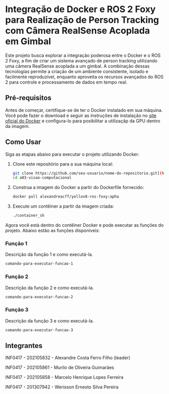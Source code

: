 # Integração de Docker e ROS 2 Foxy para Realização de Person Tracking com Câmera RealSense Acoplada em Gimbal

Este projeto busca explorar a integração poderosa entre o Docker e o ROS 2 Foxy, a fim de criar um sistema avançado de person tracking utilizando uma câmera RealSense acoplada a um gimbal. A combinação dessas tecnologias permite a criação de um ambiente consistente, isolado e facilmente reproduzível, enquanto aproveita os recursos avançados do ROS 2 para controle e processamento de dados em tempo real.

## Pré-requisitos

Antes de começar, certifique-se de ter o Docker instalado em sua máquina. Você pode fazer o download e seguir as instruções de instalação no [site oficial do Docker](https://www.docker.com/get-started) e configura-lo para posibilitar a utilizaçãp da GPU dentro da imagem.

## Como Usar

Siga as etapas abaixo para executar o projeto utilizando Docker:

1. Clone este repositório para a sua máquina local:

   ```bash
   git clone https://github.com/seu-usuario/nome-do-repositorio.git](https://github.com/alexandreacff/a03-visao-computacional.git
   cd a03-visao-computacional
   ```

2. Construa a imagem do Docker a partir do Dockerfile fornecido:

   ```bash
   docker pull alexandreacff/yollov8-ros-foxy:apha
   ```

3. Execute um contêiner a partir da imagem criada:

   ```bash
   ./container_sh
   ```

Agora você está dentro do contêiner Docker e pode executar as funções do projeto. Abaixo estão as funções disponíveis:

### Função 1

Descrição da função 1 e como executá-la.

```bash
comando-para-executar-funcao-1
```

### Função 2

Descrição da função 2 e como executá-la.

```bash
comando-para-executar-funcao-2
```

### Função 3

Descrição da função 3 e como executá-la.

```bash
comando-para-executar-funcao-3
```

## Integrantes


INF0417 - 202105832 - Alexandre Costa Ferro Filho (leader)

INF0417 - 202105861 - Murilo de Oliveira Guimarães

INF0417 - 202105858 - Marcelo Henrique Lopes Ferreira

INF0417 - 201307942 - Werisson Ernesto Silva Pereira
